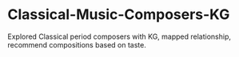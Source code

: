 # Classical-Music-Composers-KG
Explored Classical period composers with KG, mapped relationship, recommend compositions based on taste. 
